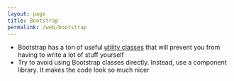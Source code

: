 ```yaml
---
layout: page
title: Bootstrap
permalink: /web/bootstrap
---
```


- Bootstrap has a ton of useful [utility classes](https://getbootstrap.com/docs/4.0/utilities/flex/) that will prevent you from having to write a lot of stuff yourself
- Try to avoid using Bootstrap classes directly. Instead, use a component library. It makes the code look so much nicer